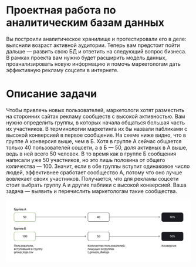 # Проектная работа по аналитическим базам данных #

Вы построили аналитическое хранилище и протестировали его в деле: выяснили возраст активной аудитории. Теперь вам предстоит пойти дальше — развить свою БД и ответить на следующий вопрос бизнеса. В рамках проекта вам нужно будет расширить модель данных, проанализировать новую информацию и помочь маркетологам дать эффективную рекламу соцсети в интернете.

# Описание задачи #

Чтобы привлечь новых пользователей, маркетологи хотят разместить на сторонних сайтах рекламу сообществ с высокой активностью. Вам нужно определить группы, в которых начала общаться большая часть их участников. В терминологии маркетинга их бы назвали пабликами с высокой конверсией в первое сообщение. На схеме ниже видно, что в группе А конверсия выше, чем в Б. Хотя в группе А сейчас общается только 40 пользователей соцсети, а в Б — 50, доля активных в А выше, ведь в ней всего 50 человек. В то время как в группе Б сообщения написали уже 50 участников, но это лишь половина от общего количества — 100. Значит, если в обе группы вступит одинаковое число людей, эффективнее сработает сообщество А, потому что оно лучше вовлекает своих участников. Получается, что для рекламы соцсети стоит выбрать группу А и другие паблики с высокой конверсией. Ваша задача — выявить и перечислить маркетологам такие сообщества.

![image](src/pics/1.jpg)

 
